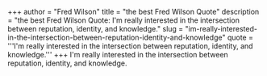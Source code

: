 +++
author = "Fred Wilson"
title = "the best Fred Wilson Quote"
description = "the best Fred Wilson Quote: I'm really interested in the intersection between reputation, identity, and knowledge."
slug = "im-really-interested-in-the-intersection-between-reputation-identity-and-knowledge"
quote = '''I'm really interested in the intersection between reputation, identity, and knowledge.'''
+++
I'm really interested in the intersection between reputation, identity, and knowledge.
